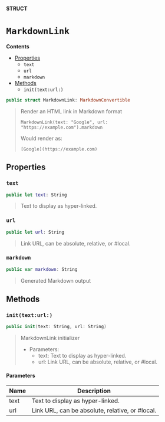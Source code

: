 **STRUCT**
# `MarkdownLink`

**Contents**
- [Properties](#properties)
  - `text`
  - `url`
  - `markdown`
- [Methods](#methods)
  - `init(text:url:)`

```swift
public struct MarkdownLink: MarkdownConvertible
```

> Render an HTML link in Markdown format
>
>     MarkdownLink(text: "Google", url: "https://example.com").markdown
>
> Would render as:
>
>     [Google](https://example.com)

## Properties
### `text`

```swift
public let text: String
```

> Text to display as hyper-linked.

### `url`

```swift
public let url: String
```

> Link URL, can be absolute, relative, or #local.

### `markdown`

```swift
public var markdown: String
```

> Generated Markdown output

## Methods
### `init(text:url:)`

```swift
public init(text: String, url: String)
```

> MarkdownLink initializer
>
> - Parameters:
>   - text: Text to display as hyper-linked.
>   - url: Link URL, can be absolute, relative, or #local.

#### Parameters
| Name | Description |
| ---- | ----------- |
| text | Text to display as hyper-linked. |
| url | Link URL, can be absolute, relative, or #local. |